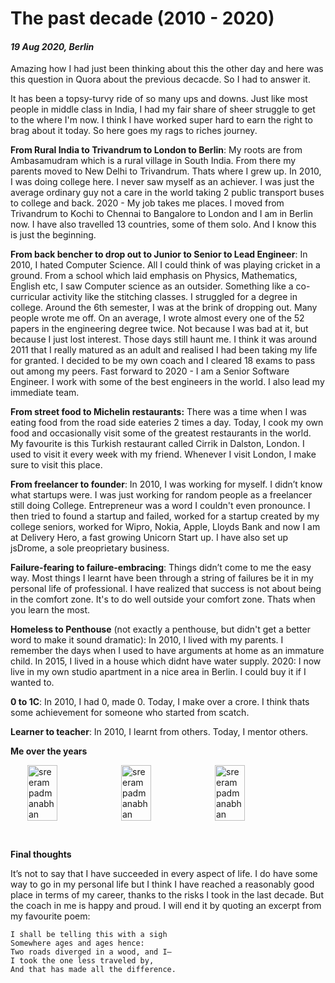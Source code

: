 # The past decade (2010 - 2020)

#### *19 Aug 2020, Berlin*

Amazing how I had just been thinking about this the other day and here was this question in Quora about the previous decacde. So I had to answer it.

It has been a topsy-turvy ride of so many ups and downs. Just like most people in middle class in India, I had my fair share of sheer struggle to get to the where I'm now. I think I have worked super hard to earn the right to brag about it today. So here goes my rags to riches journey.

**From Rural India to Trivandrum to London to Berlin**: My roots are from Ambasamudram which is a rural village in South India. From there my parents moved to New Delhi to Trivandrum. Thats where I grew up. In 2010, I was doing college here. I never saw myself as an achiever. I was just the average ordinary guy not a care in the world taking 2 public transport buses to college and back. 2020 - My job takes me places. I moved from Trivandrum to Kochi to Chennai to Bangalore to London and I am in Berlin now. I have also travelled 13 countries, some of them solo. And I know this is just the beginning.

**From back bencher to drop out to Junior to Senior to Lead Engineer**: In 2010, I hated Computer Science. All I could think of was playing cricket in a ground. From a school which laid emphasis on Physics, Mathematics, English etc, I saw Computer science as an outsider. Something like a co-curricular activity like the stitching classes. I struggled for a degree in college. Around the 6th semester, I was at the brink of dropping out. Many people wrote me off. On an average, I wrote almost every one of the 52 papers in the engineering degree twice. Not because I was bad at it, but because I just lost interest. Those days still haunt me. I think it was around 2011 that I really matured as an adult and realised I had been taking my life for granted. I decided to be my own coach and I cleared 18 exams to pass out among my peers. Fast forward to 2020 - I am a Senior Software Engineer. I work with some of the best engineers in the world. I also lead my immediate team.

**From street food to Michelin restaurants:** There was a time when I was eating food from the road side eateries 2 times a day. Today, I cook my own food and occasionally visit some of the greatest restaurants in the world. My favourite is this Turkish restaurant called Cirrik in Dalston, London. I used to visit it every week with my friend. Whenever I visit London, I make sure to visit this place.

**From freelancer to founder**: In 2010, I was working for myself. I didn’t know what startups were. I was just working for random people as a freelancer still doing College. Entrepreneur was a word I couldn't even pronounce. I then tried to found a startup and failed, worked for a startup created by my college seniors, worked for Wipro, Nokia, Apple, Lloyds Bank and now I am at Delivery Hero, a fast growing Unicorn Start up. I have also set up jsDrome, a sole preoprietary business.

**Failure-fearing to failure-embracing**: Things didn’t come to me the easy way. Most things I learnt have been through a string of failures be it in my personal life of professional. I have realized that success is not about being in the comfort zone. It's to do well outside your comfort zone. Thats when you learn the most.

**Homeless to Penthouse** (not exactly a penthouse, but didn't get a better word to make it sound dramatic): In 2010, I lived with my parents. I remember the days when I used to have arguments at home as an immature child. In 2015, I lived in a house which didnt have water supply. 2020: I now live in my own studio apartment in a nice area in Berlin. I could buy it if I wanted to.

**0 to 1C**: In 2010, I had 0, made 0. Today, I make over a crore. I think thats some achievement for someone who started from scatch.

**Learner to teacher**: In 2010, I learnt from others. Today, I mentor others.

**Me over the years**

<div style="display: flex; align-items: center; justify-content: center">
  <img style="width: calc(33% - 2px); max-height: 150px; max-width:150px" alt='sreeram padmanabhan' src='/posts/blog/sreeram-3.png'/>
  <img style="width: calc(33% - 2px); max-height: 150px; max-width:150px" alt='sreeram padmanabhan' src='/posts/blog/sreeram-2.png'/>
  <img style="width: calc(33% - 2px); max-height: 150px; max-width:150px" alt='sreeram padmanabhan' src='/posts/blog/sreeram.jpg'/>
</div>

&nbsp;

**Final thoughts**

It’s not to say that I have succeeded in every aspect of life. I do have some way to go in my personal life but I think I have reached a reasonably good place in terms of my career, thanks to the risks I took in the last decade. But the coach in me is happy and proud. I will end it by quoting an excerpt from my favourite poem:

    I shall be telling this with a sigh
    Somewhere ages and ages hence:
    Two roads diverged in a wood, and I—
    I took the one less traveled by,
    And that has made all the difference.
